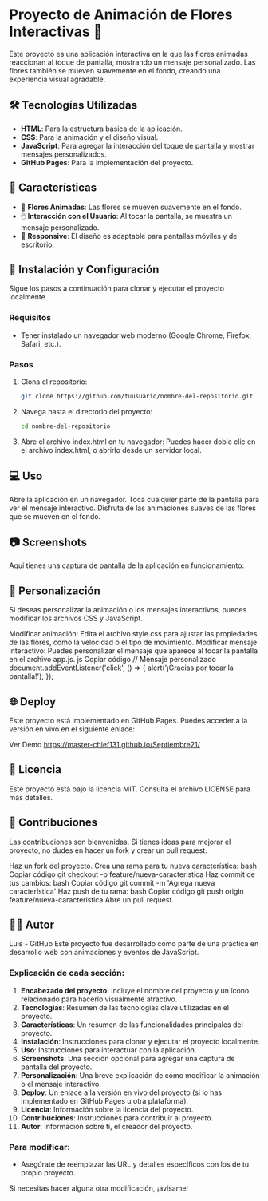 # Proyecto de Animación de Flores Interactivas 🌸

Este proyecto es una aplicación interactiva en la que las flores animadas reaccionan al toque de pantalla, mostrando un mensaje personalizado. Las flores también se mueven suavemente en el fondo, creando una experiencia visual agradable.

## 🛠️ Tecnologías Utilizadas

- **HTML**: Para la estructura básica de la aplicación.
- **CSS**: Para la animación y el diseño visual.
- **JavaScript**: Para agregar la interacción del toque de pantalla y mostrar mensajes personalizados.
- **GitHub Pages**: Para la implementación del proyecto.

## 🎯 Características

- 🌸 **Flores Animadas**: Las flores se mueven suavemente en el fondo.
- 🖱️ **Interacción con el Usuario**: Al tocar la pantalla, se muestra un mensaje personalizado.
- 📱 **Responsive**: El diseño es adaptable para pantallas móviles y de escritorio.

## 🚀 Instalación y Configuración

Sigue los pasos a continuación para clonar y ejecutar el proyecto localmente.

### Requisitos

- Tener instalado un navegador web moderno (Google Chrome, Firefox, Safari, etc.).

### Pasos

1. Clona el repositorio:
   ```bash
   git clone https://github.com/tuusuario/nombre-del-repositorio.git
2. Navega hasta el directorio del proyecto:
   ```bash
   cd nombre-del-repositorio
3. Abre el archivo index.html en tu navegador:
   Puedes hacer doble clic en el archivo index.html, o abrirlo desde un servidor local.

## 💻 Uso

Abre la aplicación en un navegador.
Toca cualquier parte de la pantalla para ver el mensaje interactivo.
Disfruta de las animaciones suaves de las flores que se mueven en el fondo.

## 📷 Screenshots

Aquí tienes una captura de pantalla de la aplicación en funcionamiento:


## 🔧 Personalización

Si deseas personalizar la animación o los mensajes interactivos, puedes modificar los archivos CSS y JavaScript.

Modificar animación: Edita el archivo style.css para ajustar las propiedades de las flores, como la velocidad o el tipo de movimiento.
Modificar mensaje interactivo: Puedes personalizar el mensaje que aparece al tocar la pantalla en el archivo app.js.
js
Copiar código
// Mensaje personalizado
document.addEventListener('click', () => {
  alert('¡Gracias por tocar la pantalla!');
});

## 🌐 Deploy

Este proyecto está implementado en GitHub Pages. Puedes acceder a la versión en vivo en el siguiente enlace:

Ver Demo
https://master-chief131.github.io/Septiembre21/

## 📝 Licencia

Este proyecto está bajo la licencia MIT. Consulta el archivo LICENSE para más detalles.

## 🤝 Contribuciones

Las contribuciones son bienvenidas. Si tienes ideas para mejorar el proyecto, no dudes en hacer un fork y crear un pull request.

Haz un fork del proyecto.
Crea una rama para tu nueva característica:
bash
Copiar código
git checkout -b feature/nueva-caracteristica
Haz commit de tus cambios:
bash
Copiar código
git commit -m 'Agrega nueva característica'
Haz push de tu rama:
bash
Copiar código
git push origin feature/nueva-caracteristica
Abre un pull request.

## 👨‍💻 Autor

Luis - GitHub
Este proyecto fue desarrollado como parte de una práctica en desarrollo web con animaciones y eventos de JavaScript.

### Explicación de cada sección:
1. **Encabezado del proyecto**: Incluye el nombre del proyecto y un ícono relacionado para hacerlo visualmente atractivo.
2. **Tecnologías**: Resumen de las tecnologías clave utilizadas en el proyecto.
3. **Características**: Un resumen de las funcionalidades principales del proyecto.
4. **Instalación**: Instrucciones para clonar y ejecutar el proyecto localmente.
5. **Uso**: Instrucciones para interactuar con la aplicación.
6. **Screenshots**: Una sección opcional para agregar una captura de pantalla del proyecto.
7. **Personalización**: Una breve explicación de cómo modificar la animación o el mensaje interactivo.
8. **Deploy**: Un enlace a la versión en vivo del proyecto (si lo has implementado en GitHub Pages u otra plataforma).
9. **Licencia**: Información sobre la licencia del proyecto.
10. **Contribuciones**: Instrucciones para contribuir al proyecto.
11. **Autor**: Información sobre ti, el creador del proyecto.

### Para modificar:
- Asegúrate de reemplazar las URL y detalles específicos con los de tu propio proyecto.

Si necesitas hacer alguna otra modificación, ¡avísame!

